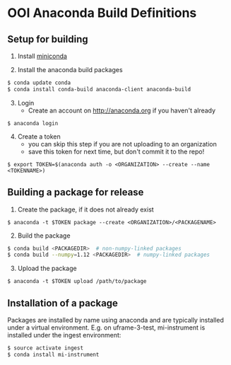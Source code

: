 # OOI Anaconda Build Definitions

## Setup for building

1. Install [miniconda](http://conda.pydata.org/miniconda.html)
    
2. Install the anaconda build packages

```bash
$ conda update conda
$ conda install conda-build anaconda-client anaconda-build
```
    
3. Login
    * Create an account on http://anaconda.org if you haven't already
    
`$ anaconda login`

4. Create a token
    * you can skip this step if you are not uploading to an organization
    * save this token for next time, but don't commit it to the repo!
    
`$ export TOKEN=$(anaconda auth -o <ORGANIZATION> --create --name <TOKENNAME>)`

## Building a package for release

1. Create the package, if it does not already exist

`$ anaconda -t $TOKEN package --create <ORGANIZATION>/<PACKAGENAME>`
 
2. Build the package

```bash
$ conda build <PACKAGEDIR>  # non-numpy-linked packages
$ conda build --numpy=1.12 <PACKAGEDIR>  # numpy-linked packages
```

3. Upload the package

`$ anaconda -t $TOKEN upload /path/to/package`

## Installation of a package

Packages are installed by name using anaconda and are typically installed under a virtual environment. 
E.g. on uframe-3-test, mi-instrument is installed under the ingest environment:

```bash
$ source activate ingest
$ conda install mi-instrument
```
